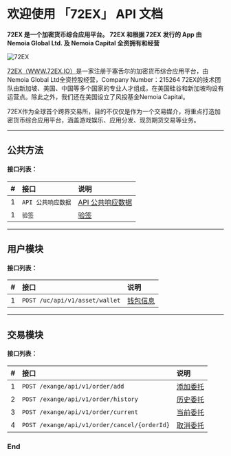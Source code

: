 
# 欢迎使用 「72EX」 API 文档

**72EX 是一个加密货币综合应用平台。
72EX 和根据 72EX 发行的 App 由 Nemoia Global Ltd. 及 Nemoia Capital 全资拥有和经营**


![72EX](https://www.72ex.io/logo.png "72EX")


[72EX（WWW.72EX.IO）](https://www.72ex.io)是一家注册于塞舌尔的加密货币综合应用平台，由Nemoia Global Ltd全资控股经营，Company Number：215264 72EX的技术团队由新加坡、美国、中国等多个国家的专业人才组成，在美国硅谷和新加坡均设有运营点。除此之外，我们还在美国设立了风投基金Nemoia Capital。

72EX作为全球首个跨界交易所，目的不仅仅是作为一个交易媒介，将重点打造加密货币综合应用平台，涵盖游戏娱乐、应用分发、现货期货交易等业务。


---








## 公共方法

#### 接口列表：

|#      |接口     |说明     |
|:---:  |:---    |:---     |
|1      |```API 公共响应数据```|[API 公共响应数据](./docs/common.md)|
|1      |```验签```|[验签](./docs/common.md)|


---




## 用户模块

#### 接口列表：

|#      |接口     |说明     |
|:---:  |:---    |:---     |
|1      |```POST /uc/api/v1/asset/wallet```|[钱包信息](./docs/user.md)|


---




## 交易模块

#### 接口列表：

|#      |接口     |说明     |
|:---:  |:---    |:---     |
|1      |```POST /exange/api/v1/order/add```                |[添加委托](./docs/exchange.md)|
|2      |```POST /exange/api/v1/order/history```            |[历史委托](./docs/exchange.md)|
|3      |```POST /exange/api/v1/order/current```            |[当前委托](./docs/exchange.md)|
|4      |```POST /exange/api/v1/order/cancel/{orderId}```   |[取消委托](./docs/exchange.md)|




### End